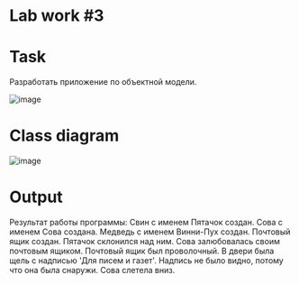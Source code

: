 # Lab work #3

# Task

Разработать приложение по объектной модели.

![image](https://github.com/BZ6/ProgLab3/assets/85627560/59c64f43-de81-406a-8eaf-5dd891d943e7)

# Class diagram

![image](https://github.com/BZ6/ProgLab3/assets/85627560/5f0a5ebb-7628-4f26-b310-6a6434751209)

# Output

  Результат работы программы:
  Свин с именем Пятачок создан.
  Сова с именем Сова создана.
  Медведь с именем Винни-Пух создан.
  Почтовый ящик создан.
  Пятачок склонился над ним.
  Сова залюбовалась своим почтовым ящиком.
  Почтовый ящик был проволочный.
  В двери была щель с надписью 'Для писем и газет'.
  Надпись не было видно, потому что она была снаружи.
  Сова слетела вниз.
